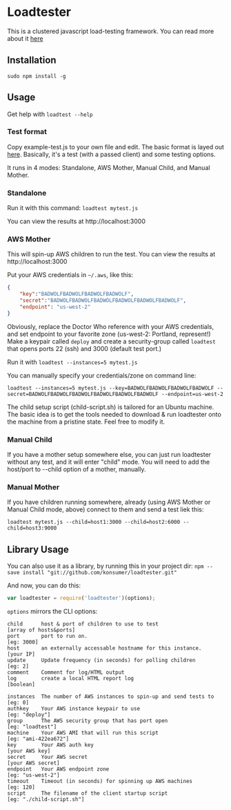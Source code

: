 # Loadtester

This is a clustered javascript load-testing framework.  You can read more about it [here](http://blog.jetboystudio.com/2013/05/10/ec2-automated-testing.html)

## Installation

```
sudo npm install -g
```

## Usage

Get help with `loadtest --help`

### Test format

Copy example-test.js to your own file and edit. The basic format is layed out [here](https://github.com/Samuel29/NodeStressSuite). Basically, it's a test (with a passed client) and some testing options.

It runs in 4 modes: Standalone, AWS Mother, Manual Child, and Manual Mother.


### Standalone

Run it with this command: `loadtest mytest.js`

You can view the results at http://localhost:3000


### AWS Mother

This will spin-up AWS children to run the test. You can view the results at http://localhost:3000

Put your AWS credentials in `~/.aws`, like this:

```json
{
    "key":"BADWOLFBADWOLFBADWOLFBADWOLF",
    "secret":"BADWOLFBADWOLFBADWOLFBADWOLFBADWOLFBADWOLF",
    "endpoint": "us-west-2"
}
```

Obviously, replace the Doctor Who reference with your AWS credentials, and set endpoint to your favorite zone (us-west-2: Portland, represent!) Make a keypair called `deploy` and create a security-group called `loadtest` that opens ports 22 (ssh) and 3000 (default test port.)

Run it with `loadtest --instances=5 mytest.js`

You can manually specify your credentials/zone on command line:

`loadtest --instances=5 mytest.js --key=BADWOLFBADWOLFBADWOLFBADWOLF --secret=BADWOLFBADWOLFBADWOLFBADWOLFBADWOLFBADWOLF --endpoint=us-west-2`

The child setup script (child-script.sh) is tailored for an Ubuntu machine. The basic idea is to get the tools needed to download & run loadtester onto the machine from a pristine state. Feel free to modify it.


### Manual Child

If you have a mother setup somewhere else, you can just run loadtester without any test, and it will enter "child" mode. You will need to add the host/port to --child option of a mother, manually.


### Manual Mother

If you have children running somewhere, already (using AWS Mother or Manual Child mode, above) connect to them and send a test liek this:

`loadtest mytest.js --child=host1:3000 --child=host2:6000 --child=host3:9000`


## Library Usage

You can also use it as a library, by running this in your project dir: `npm --save install "git://github.com/konsumer/loadtester.git"`

And now, you can do this:

```javascript
var loadtester = require('loadtester')(options);
```

`options` mirrors the CLI options:

```
child      host & port of children to use to test                                [array of hosts&ports]
port       port to run on.                                                       [eg: 3000]
host       an externally accessable hostname for this instance.                  [your IP]
update     Update frequency (in seconds) for polling children                    [eg: 2]
comment    Comment for log/HTML output                                         
log        create a local HTML report log                                        [boolean]

instances  The number of AWS instances to spin-up and send tests to              [eg: 0]
authkey    Your AWS instance keypair to use                                      [eg: "deploy"]
group      The AWS security group that has port open                             [eg: "loadtest"]
machine    Your AWS AMI that will run this script                                [eg: "ami-422ea672"]
key        Your AWS auth key                                                     [your AWS key]
secret     Your AWS secret                                                       [your AWS secret]
endpoint   Your AWS endpoint zone                                                [eg: "us-west-2"]
timeout    Timeout (in seconds) for spinning up AWS machines                     [eg: 120]
script     The filename of the client startup script                             [eg: "./child-script.sh"]
```

